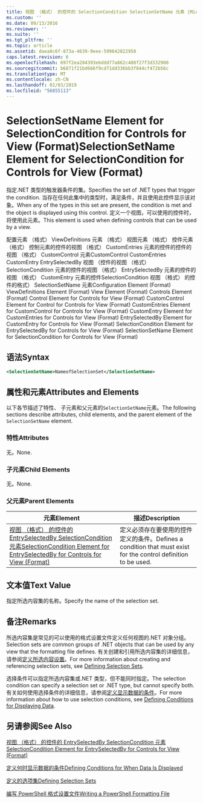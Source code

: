 ```yaml
---
title: 视图 （格式） 的控件的 SelectionCondition SelectionSetName 元素 |Microsoft Docs
ms.custom: ''
ms.date: 09/13/2016
ms.reviewer: ''
ms.suite: ''
ms.tgt_pltfrm: ''
ms.topic: article
ms.assetid: daea8c6f-873a-4639-9eee-599642822958
caps.latest.revision: 6
ms.openlocfilehash: 697f2ea284393ebddd77a862c408f27f3d332900
ms.sourcegitcommit: b6871f21bd666f9cd71dd336bb3f844cf472b56c
ms.translationtype: MT
ms.contentlocale: zh-CN
ms.lasthandoff: 02/03/2019
ms.locfileid: "56855113"
---
```

# <a name="selectionsetname-element-for-selectioncondition-for-controls-for-view-format"></a><span data-ttu-id="1ddfb-102">SelectionSetName Element for SelectionCondition for Controls for View (Format)</span><span class="sxs-lookup"><span data-stu-id="1ddfb-102">SelectionSetName Element for SelectionCondition for Controls for View (Format)</span></span>

<span data-ttu-id="1ddfb-103">指定.NET 类型的触发器条件的集。</span><span class="sxs-lookup"><span data-stu-id="1ddfb-103">Specifies the set of .NET types that trigger the condition.</span></span> <span data-ttu-id="1ddfb-104">当存在任何此集中的类型时，满足条件，并且使用此控件显示该对象。</span><span class="sxs-lookup"><span data-stu-id="1ddfb-104">When any of the types in this set are present, the condition is met and the object is displayed using this control.</span></span> <span data-ttu-id="1ddfb-105">定义一个视图，可以使用的控件时，将使用此元素。</span><span class="sxs-lookup"><span data-stu-id="1ddfb-105">This element is used when defining controls that can be used by a view.</span></span>

<span data-ttu-id="1ddfb-106">配置元素 （格式） ViewDefinitions 元素 （格式） 视图元素 （格式） 控件元素 （格式） 控制元素的控件的视图 （格式） CustomEntries 元素的控件的控件的视图 （格式） CustomControl 元素CustomControl CustomEntries CustomEntry EntrySelectedBy 视图 （控件的视图 （格式） SelectionCondition 元素的控件的视图 （格式） EntrySelectedBy 元素的控件的视图 （格式） CustomEntry 元素的控件SelectionCondition 视图 （格式） 的控件的格式） SelectionSetName 元素</span><span class="sxs-lookup"><span data-stu-id="1ddfb-106">Configuration Element (Format) ViewDefinitions Element (Format) View Element (Format) Controls Element (Format) Control Element for Controls for View (Format) CustomControl Element for Control for Controls for View (Format) CustomEntries Element for CustomControl for Controls for View (Format) CustomEntry Element for CustomEntries for Controls for View (Format) EntrySelectedBy Element for CustomEntry for Controls for View (Format) SelectionCondition Element for EntrySelectedBy for Controls for View (Format) SelectionSetName Element for SelectionCondition for Controls for View (Format)</span></span>

## <a name="syntax"></a><span data-ttu-id="1ddfb-107">语法</span><span class="sxs-lookup"><span data-stu-id="1ddfb-107">Syntax</span></span>

```xml
<SelectionSetName>NameofSelectionSet</SelectionSetName>
```

## <a name="attributes-and-elements"></a><span data-ttu-id="1ddfb-108">属性和元素</span><span class="sxs-lookup"><span data-stu-id="1ddfb-108">Attributes and Elements</span></span>

<span data-ttu-id="1ddfb-109">以下各节描述了特性、 子元素和父元素的`SelectionSetName`元素。</span><span class="sxs-lookup"><span data-stu-id="1ddfb-109">The following sections describe attributes, child elements, and the parent element of the `SelectionSetName` element.</span></span>

### <a name="attributes"></a><span data-ttu-id="1ddfb-110">特性</span><span class="sxs-lookup"><span data-stu-id="1ddfb-110">Attributes</span></span>

<span data-ttu-id="1ddfb-111">无。</span><span class="sxs-lookup"><span data-stu-id="1ddfb-111">None.</span></span>

### <a name="child-elements"></a><span data-ttu-id="1ddfb-112">子元素</span><span class="sxs-lookup"><span data-stu-id="1ddfb-112">Child Elements</span></span>

<span data-ttu-id="1ddfb-113">无。</span><span class="sxs-lookup"><span data-stu-id="1ddfb-113">None.</span></span>

### <a name="parent-elements"></a><span data-ttu-id="1ddfb-114">父元素</span><span class="sxs-lookup"><span data-stu-id="1ddfb-114">Parent Elements</span></span>

|<span data-ttu-id="1ddfb-115">元素</span><span class="sxs-lookup"><span data-stu-id="1ddfb-115">Element</span></span>|<span data-ttu-id="1ddfb-116">描述</span><span class="sxs-lookup"><span data-stu-id="1ddfb-116">Description</span></span>|
|-------------|-----------------|
|[<span data-ttu-id="1ddfb-117">视图 （格式） 的控件的 EntrySelectedBy SelectionCondition 元素</span><span class="sxs-lookup"><span data-stu-id="1ddfb-117">SelectionCondition Element for EntrySelectedBy for Controls for View (Format)</span></span>](./selectioncondition-element-for-entryselectedby-for-controls-for-view-format.md)|<span data-ttu-id="1ddfb-118">定义必须存在要使用的控件定义的条件。</span><span class="sxs-lookup"><span data-stu-id="1ddfb-118">Defines a condition that must exist for the control definition to be used.</span></span>|

## <a name="text-value"></a><span data-ttu-id="1ddfb-119">文本值</span><span class="sxs-lookup"><span data-stu-id="1ddfb-119">Text Value</span></span>

<span data-ttu-id="1ddfb-120">指定所选内容集的名称。</span><span class="sxs-lookup"><span data-stu-id="1ddfb-120">Specify the name of the selection set.</span></span>

## <a name="remarks"></a><span data-ttu-id="1ddfb-121">备注</span><span class="sxs-lookup"><span data-stu-id="1ddfb-121">Remarks</span></span>

<span data-ttu-id="1ddfb-122">所选内容集是常见的可以使用的格式设置文件定义任何视图的.NET 对象分组。</span><span class="sxs-lookup"><span data-stu-id="1ddfb-122">Selection sets are common groups of .NET objects that can be used by any view that the formatting file defines.</span></span> <span data-ttu-id="1ddfb-123">有关创建和引用所选内容集的详细信息，请参阅[定义所选内容设置](./defining-selection-sets.md)。</span><span class="sxs-lookup"><span data-stu-id="1ddfb-123">For more information about creating and referencing selection sets, see [Defining Selection Sets](./defining-selection-sets.md).</span></span>

<span data-ttu-id="1ddfb-124">选择条件可以指定所选内容集或.NET 类型，但不能同时指定。</span><span class="sxs-lookup"><span data-stu-id="1ddfb-124">The selection condition can specify a selection set or .NET type, but cannot specify both.</span></span> <span data-ttu-id="1ddfb-125">有关如何使用选择条件的详细信息，请参阅[定义显示数据的条件](./defining-conditions-for-displaying-data.md)。</span><span class="sxs-lookup"><span data-stu-id="1ddfb-125">For more information about how to use selection conditions, see [Defining Conditions for Displaying Data](./defining-conditions-for-displaying-data.md).</span></span>

## <a name="see-also"></a><span data-ttu-id="1ddfb-126">另请参阅</span><span class="sxs-lookup"><span data-stu-id="1ddfb-126">See Also</span></span>

[<span data-ttu-id="1ddfb-127">视图 （格式） 的控件的 EntrySelectedBy SelectionCondition 元素</span><span class="sxs-lookup"><span data-stu-id="1ddfb-127">SelectionCondition Element for EntrySelectedBy for Controls for View (Format)</span></span>](./selectioncondition-element-for-entryselectedby-for-controls-for-view-format.md)

[<span data-ttu-id="1ddfb-128">定义何时显示数据的条件</span><span class="sxs-lookup"><span data-stu-id="1ddfb-128">Defining Conditions for When Data Is Displayed</span></span>](./defining-conditions-for-displaying-data.md)

[<span data-ttu-id="1ddfb-129">定义的选项集</span><span class="sxs-lookup"><span data-stu-id="1ddfb-129">Defining Selection Sets</span></span>](./defining-selection-sets.md)

[<span data-ttu-id="1ddfb-130">编写 PowerShell 格式设置文件</span><span class="sxs-lookup"><span data-stu-id="1ddfb-130">Writing a PowerShell Formatting File</span></span>](./writing-a-powershell-formatting-file.md)
